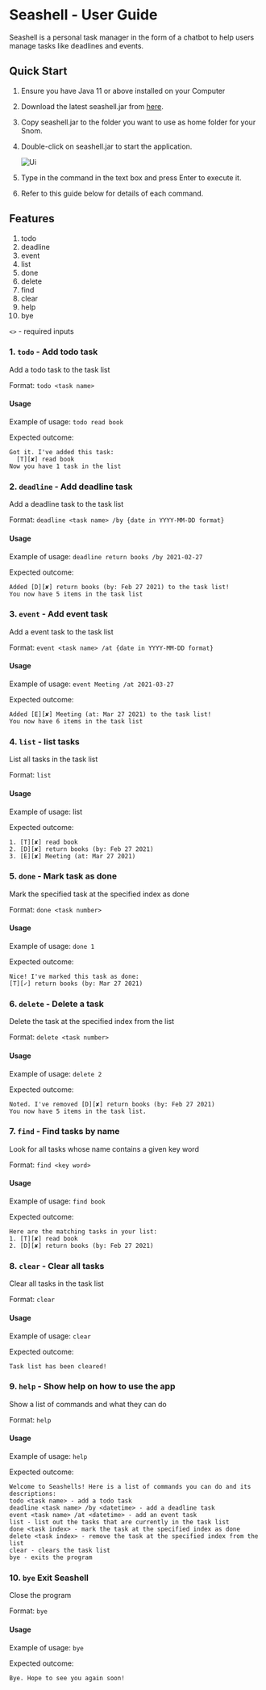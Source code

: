 # **Seashell** - User Guide
Seashell is a personal task manager in the form of a chatbot to help users manage tasks like deadlines and events.

## Quick Start
1. Ensure you have Java 11 or above installed on your Computer
2. Download the latest seashell.jar from [here](https://github.com/jay9645/ip.github.io/releases).
3. Copy seashell.jar to the folder you want to use as home folder for your Snom.
4. Double-click on seashell.jar to start the application. <br>

   ![Ui](Ui.png)
5. Type in the command in the text box and press Enter to execute it.
6. Refer to this guide below for details of each command.

## Features 
1. todo
2. deadline
3. event
4. list
5. done
6. delete
7. find
8. clear
9. help
10. bye

`<>` - required inputs
### 1. `todo` - Add todo task
Add a todo task to the task list

Format: `todo <task name>`

#### Usage
Example of usage: `todo read book`

Expected outcome:
```
Got it. I've added this task:
  [T][✘] read book
Now you have 1 task in the list
```

### 2. `deadline` - Add deadline task
Add a deadline task to the task list

Format: `deadline <task name> /by {date in YYYY-MM-DD format}`

#### Usage
Example of usage: `deadline return books /by 2021-02-27`

Expected outcome:
```
Added [D][✘] return books (by: Feb 27 2021) to the task list!
You now have 5 items in the task list
```

### 3. `event` - Add event task
Add a event task to the task list

Format: `event <task name> /at {date in YYYY-MM-DD format}`

#### Usage
Example of usage: `event Meeting /at 2021-03-27`

Expected outcome:
```
Added [E][✘] Meeting (at: Mar 27 2021) to the task list!
You now have 6 items in the task list
```

### 4. `list` - list tasks
List all tasks in the task list

Format: `list`

#### Usage
Example of usage: list

Expected outcome:
```
1. [T][✘] read book
2. [D][✘] return books (by: Feb 27 2021)
3. [E][✘] Meeting (at: Mar 27 2021)
```

### 5. `done` - Mark task as done
Mark the specified task at the specified index as done

Format: `done <task number>`

#### Usage
Example of usage: `done 1`

Expected outcome:
````
Nice! I've marked this task as done:
[T][✓] return books (by: Mar 27 2021)
````

### 6. `delete` - Delete a task
Delete the task at the specified index from the list

Format: `delete <task number>`

#### Usage
Example of usage: `delete 2`

Expected outcome:
````
Noted. I've removed [D][✘] return books (by: Feb 27 2021)
You now have 5 items in the task list.
````

### 7. `find` - Find tasks by name
Look for all tasks whose name contains a given key word

Format: `find <key word>`

#### Usage
Example of usage: `find book`

Expected outcome:
````
Here are the matching tasks in your list:
1. [T][✘] read book
2. [D][✘] return books (by: Feb 27 2021)
````

### 8. `clear` - Clear all tasks
Clear all tasks in the task list

Format: `clear`

#### Usage
Example of usage: `clear`

Expected outcome:
````
Task list has been cleared!
````

### 9. `help` - Show help on how to use the app
Show a list of commands and what they can do

Format: `help`

#### Usage
Example of usage: `help`

Expected outcome:
````
Welcome to Seashells! Here is a list of commands you can do and its descriptions:
todo <task name> - add a todo task
deadline <task name> /by <datetime> - add a deadline task
event <task name> /at <datetime> - add an event task
list - list out the tasks that are currently in the task list
done <task index> - mark the task at the specified index as done
delete <task index> - remove the task at the specified index from the list
clear - clears the task list
bye - exits the program
````

### 10. `bye` Exit Seashell
Close the program

Format: `bye`

#### Usage
Example of usage: `bye`

Expected outcome:
````
Bye. Hope to see you again soon!
````
